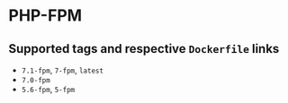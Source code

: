 # PHP-FPM
## Supported tags and respective `Dockerfile` links
* `7.1-fpm`, `7-fpm`, `latest`
* `7.0-fpm`
* `5.6-fpm`, `5-fpm`
